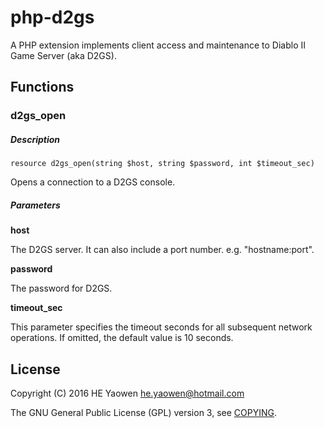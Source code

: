 # php-d2gs

A PHP extension implements client access and maintenance to Diablo
II Game Server (aka D2GS).

## Functions

### d2gs_open

##### Description

`resource d2gs_open(string $host, string $password, int $timeout_sec)`

Opens a connection to a D2GS console.

##### Parameters

**host**

The D2GS server. It can also include a port number. e.g. "hostname:port".

**password**

The password for D2GS.

**timeout_sec**

This parameter specifies the timeout seconds for all subsequent network operations. If omitted, the default value is 10 seconds.

## License

Copyright (C) 2016 HE Yaowen <he.yaowen@hotmail.com>

The GNU General Public License (GPL) version 3, see [COPYING](./COPYING).
